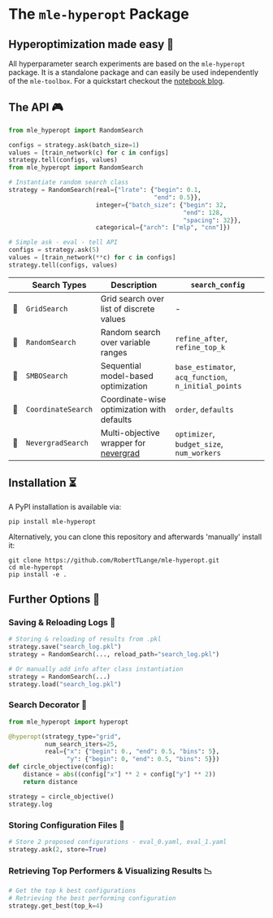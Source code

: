 # The `mle-hyperopt` Package

## Hyperoptimization made easy :rocket:

All hyperparameter search experiments are based on the `mle-hyperopt` package. It is a standalone package and can easily be used independently of the `mle-toolbox`. For a quickstart checkout the [notebook blog](https://github.com/RobertTLange/mle-hyperopt/blob/main/examples/getting_started.ipynb).

## The API 🎮

```python
from mle_hyperopt import RandomSearch

configs = strategy.ask(batch_size=1)
values = [train_network(c) for c in configs]
strategy.tell(configs, values)
from mle_hyperopt import RandomSearch

# Instantiate random search class
strategy = RandomSearch(real={"lrate": {"begin": 0.1,
                                        "end": 0.5}},
                        integer={"batch_size": {"begin": 32,
                                                "end": 128,
                                                "spacing": 32}},
                        categorical={"arch": ["mlp", "cnn"]})

# Simple ask - eval - tell API
configs = strategy.ask(5)
values = [train_network(**c) for c in configs]
strategy.tell(configs, values)
```

|     | Search Types           | Description | `search_config` |
| --- |----------------------- | ----------- | --------------- |
| 📄  |  `GridSearch`          |  Grid search  over list of discrete values  | - |
| 📄  |  `RandomSearch`        |  Random search over variable ranges         | `refine_after`, `refine_top_k` |
| 📄  |  `SMBOSearch`          |  Sequential model-based optimization        | `base_estimator`, `acq_function`, `n_initial_points`
| 📄  |  `CoordinateSearch`    |  Coordinate-wise optimization with defaults | `order`, `defaults`
| 📄  |  `NevergradSearch`     |  Multi-objective wrapper for [nevergrad](https://facebookresearch.github.io/nevergrad/) | `optimizer`, `budget_size`, `num_workers`


## Installation ⏳

A PyPI installation is available via:

```
pip install mle-hyperopt
```

Alternatively, you can clone this repository and afterwards 'manually' install it:

```
git clone https://github.com/RobertTLange/mle-hyperopt.git
cd mle-hyperopt
pip install -e .
```

## Further Options 🚴

### Saving & Reloading Logs 🏪

```python
# Storing & reloading of results from .pkl
strategy.save("search_log.pkl")
strategy = RandomSearch(..., reload_path="search_log.pkl")

# Or manually add info after class instantiation
strategy = RandomSearch(...)
strategy.load("search_log.pkl")
```

### Search Decorator 🧶

```python
from mle_hyperopt import hyperopt

@hyperopt(strategy_type="grid",
          num_search_iters=25,
          real={"x": {"begin": 0., "end": 0.5, "bins": 5},
                "y": {"begin": 0, "end": 0.5, "bins": 5}})
def circle_objective(config):
    distance = abs((config["x"] ** 2 + config["y"] ** 2))
    return distance

strategy = circle_objective()
strategy.log
```

### Storing Configuration Files 📑


```python
# Store 2 proposed configurations - eval_0.yaml, eval_1.yaml
strategy.ask(2, store=True)
```

### Retrieving Top Performers & Visualizing Results 📉

```python
# Get the top k best configurations
# Retrieving the best performing configuration
strategy.get_best(top_k=4)
```
